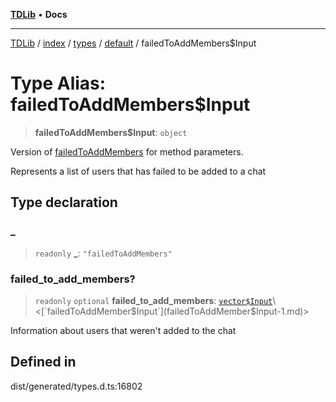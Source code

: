 [**TDLib**](../../../../../../README.md) • **Docs**

***

[TDLib](../../../../../../modules.md) / [index](../../../../../README.md) / [types](../../../README.md) / [default](../README.md) / failedToAddMembers$Input

# Type Alias: failedToAddMembers$Input

> **failedToAddMembers$Input**: `object`

Version of [failedToAddMembers](failedToAddMembers-1.md) for method parameters.

Represents a list of users that has failed to be added to a chat

## Type declaration

### \_

> `readonly` **\_**: `"failedToAddMembers"`

### failed\_to\_add\_members?

> `readonly` `optional` **failed\_to\_add\_members**: [`vector$Input`](vector$Input.md)\<[`failedToAddMember$Input`](failedToAddMember$Input-1.md)\>

Information about users that weren't added to the chat

## Defined in

dist/generated/types.d.ts:16802
